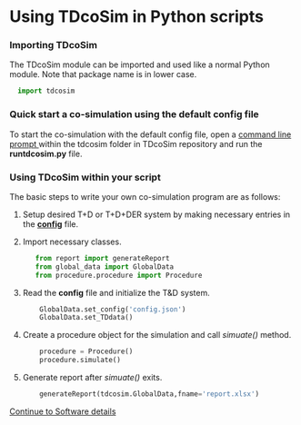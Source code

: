 # Using TDcoSim in Python scripts

### Importing TDcoSim

The TDcoSim module can be imported and used like a normal Python module. Note that package name is in lower case.

 ```python
   import tdcosim
 ```

### Quick start a co-simulation using the default config file

To start the co-simulation with the default config file, open a [command line prompt ](user_guide_visual_guide.md) within the tdcosim folder in TDcoSim repository and run the **runtdcosim.py** file. 

### Using TDcoSim within your script
The basic steps to write your own co-simulation program are as follows:

1. Setup desired T+D or T+D+DER system by making necessary entries in the [**config**](docs/chapter_2_understanding_config_file.md) file.

2. Import necessary classes.

   ```python
      from report import generateReport
      from global_data import GlobalData
      from procedure.procedure import Procedure
   ```

3. Read the **config** file and initialize the T&D system.

   ```python
       GlobalData.set_config('config.json')
       GlobalData.set_TDdata()
   ```

4. Create a procedure object for the simulation and call *simuate()* method.

   ```python
       procedure = Procedure()
       procedure.simulate()
   ```

5. Generate report after *simuate()* exits.

   ```python
       generateReport(tdcosim.GlobalData,fname='report.xlsx')
   ```

[Continue to Software details](user_guide_software_details.md)
